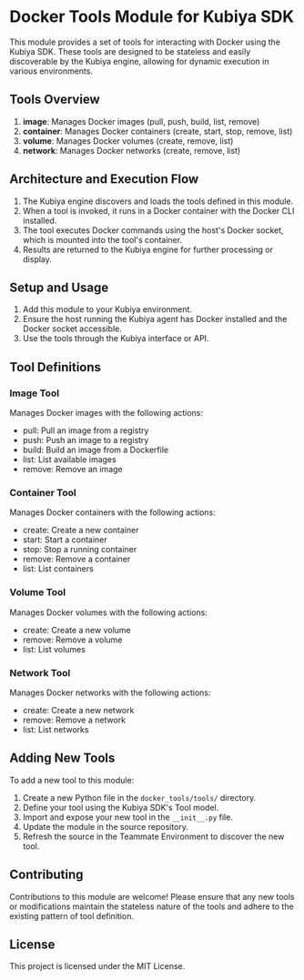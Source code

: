 # Docker Tools Module for Kubiya SDK

This module provides a set of tools for interacting with Docker using the Kubiya SDK. These tools are designed to be stateless and easily discoverable by the Kubiya engine, allowing for dynamic execution in various environments.

## Tools Overview

1. **image**: Manages Docker images (pull, push, build, list, remove)
2. **container**: Manages Docker containers (create, start, stop, remove, list)
3. **volume**: Manages Docker volumes (create, remove, list)
4. **network**: Manages Docker networks (create, remove, list)

## Architecture and Execution Flow

1. The Kubiya engine discovers and loads the tools defined in this module.
2. When a tool is invoked, it runs in a Docker container with the Docker CLI installed.
3. The tool executes Docker commands using the host's Docker socket, which is mounted into the tool's container.
4. Results are returned to the Kubiya engine for further processing or display.

## Setup and Usage

1. Add this module to your Kubiya environment.
2. Ensure the host running the Kubiya agent has Docker installed and the Docker socket accessible.
3. Use the tools through the Kubiya interface or API.

## Tool Definitions

### Image Tool

Manages Docker images with the following actions:
- pull: Pull an image from a registry
- push: Push an image to a registry
- build: Build an image from a Dockerfile
- list: List available images
- remove: Remove an image

### Container Tool

Manages Docker containers with the following actions:
- create: Create a new container
- start: Start a container
- stop: Stop a running container
- remove: Remove a container
- list: List containers

### Volume Tool

Manages Docker volumes with the following actions:
- create: Create a new volume
- remove: Remove a volume
- list: List volumes

### Network Tool

Manages Docker networks with the following actions:
- create: Create a new network
- remove: Remove a network
- list: List networks

## Adding New Tools

To add a new tool to this module:

1. Create a new Python file in the `docker_tools/tools/` directory.
2. Define your tool using the Kubiya SDK's Tool model.
3. Import and expose your new tool in the `__init__.py` file.
4. Update the module in the source repository.
5. Refresh the source in the Teammate Environment to discover the new tool.

## Contributing

Contributions to this module are welcome! Please ensure that any new tools or modifications maintain the stateless nature of the tools and adhere to the existing pattern of tool definition.

## License

This project is licensed under the MIT License.

